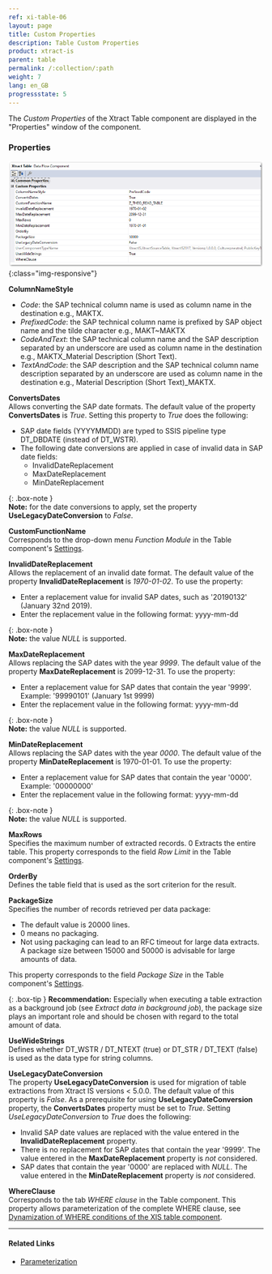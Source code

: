 ```yaml
---
ref: xi-table-06
layout: page
title: Custom Properties
description: Table Custom Properties
product: xtract-is
parent: table
permalink: /:collection/:path
weight: 7
lang: en_GB
progressstate: 5
---
```


The *Custom Properties* of the Xtract Table component are displayed in the "Properties" window of the component. 

### Properties

![Table-XIS-Properties](/img/content/Table-XIS-Properties.png){:class="img-responsive"}

**ColumnNameStyle**<br>
- *Code*: the SAP technical column name is used as column name in the destination e.g., MAKTX.<br>
- *PrefixedCode*: the SAP technical column name is prefixed by SAP object name and the tilde character e.g., MAKT~MAKTX
- *CodeAndText*: the SAP technical column name and the SAP description separated by an underscore are used as column name in the destination e.g., MAKTX_Material Description (Short Text).<br>
- *TextAndCode*: the SAP description and the SAP technical column name description separated by an underscore are used as column name in the destination e.g., Material Description (Short Text)_MAKTX.


**ConvertsDates**<br>
Allows converting the SAP date formats. The default value of the property **ConvertsDates** is *True*. Setting this property to *True* does the following:
* SAP date fields (YYYYMMDD) are typed to SSIS pipeline type DT_DBDATE (instead of DT_WSTR).
* The following date conversions are applied in case of invalid data in SAP date fields: 
	- InvalidDateReplacement
	- MaxDateReplacement
	- MinDateReplacement
	
{: .box-note }	
**Note:** for the date conversions to apply, set the property **UseLegacyDateConversion**  to *False*.

**CustomFunctionName**<br>
Corresponds to the drop-down menu *Function Module* in the Table component's [Settings](./extraction-settings).

**InvalidDateReplacement**<br>
Allows the replacement of an invalid date format. The default value of the property **InvalidDateReplacement** is *1970-01-02*. To use the property:
* Enter a replacement value for invalid SAP dates, such as '20190132' (January 32nd  2019).
* Enter the replacement value in the following format: yyyy-mm-dd

{: .box-note }	
**Note:** the value *NULL* is supported. 

**MaxDateReplacement**<br>
Allows replacing the SAP dates with the year *9999*. The default value of the property **MaxDateReplacement** is 2099-12-31. To use the property:
* Enter a replacement value for SAP dates that contain the year '9999'. Example: '99990101' (January 1st 9999)
* Enter the replacement value in the following format: yyyy-mm-dd

{: .box-note }	
**Note:** the value *NULL* is supported. 

**MinDateReplacement**<br>
Allows replacing the SAP dates with the year *0000*. The default value of the property **MinDateReplacement** is 1970-01-01. To use the property:
* Enter a replacement value for SAP dates that contain the year '0000'. Example: '00000000' 
* Enter the replacement value in the following format: yyyy-mm-dd

{: .box-note }	
**Note:** the value *NULL* is supported. 

**MaxRows**<br>
Specifies the maximum number of extracted records. 0 Extracts the entire table. This property corresponds to the field *Row Limit* in the Table component's [Settings](./extraction-settings).

**OrderBy**<br>
Defines the table field that is used as the sort criterion for the result.

**PackageSize**<br>
Specifies the number of records retrieved per data package: 
- The default value is 20000 lines. 
- 0 means no packaging. 
- Not using packaging can lead to an RFC timeout for large data extracts. A package size between 15000 and 50000 is advisable for large amounts of data. 

This property corresponds to the field *Package Size* in the Table component's [Settings](./extraction-settings).

{: .box-tip }
**Recommendation:** Especially when executing a table extraction as a background job (see *Extract data in background job*), the package size plays an important role and should be chosen with regard to the total amount of data. 

**UseWideStrings**<br>
Defines whether DT_WSTR / DT_NTEXT (true) or DT_STR / DT_TEXT (false) is used as the data type for string columns.

**UseLegacyDateConversion**<br>
The property **UseLegacyDateConversion** is used for migration of table extractions from Xtract IS versions < 5.0.0. The default value of this property is *False*. As a prerequisite for using **UseLegacyDateConversion** property, the **ConvertsDates** property must be set to *True*. Setting *UseLegacyDateConversion* to *True* does the following:
* Invalid SAP date values are replaced with the value entered in the **InvalidDateReplacement** property.
* There is no replacement for SAP dates that contain the year '9999'. The value entered in the **MaxDateReplacement** property is *not* considered.
* SAP dates that contain the year '0000' are replaced with *NULL*. The value entered in the **MinDateReplacement** property is *not* considered.

**WhereClause**<br>
Corresponds to the tab *WHERE clause* in the Table component. This property allows parameterization of the complete WHERE clause, see [Dynamization of WHERE conditions of the XIS table component](https://kb.theobald-software.com/xtract-is/Dynamization-of-WHERE-conditions-of-the-XIS-table-components).

****
#### Related Links
- [Parameterization](./table-parametrization) 